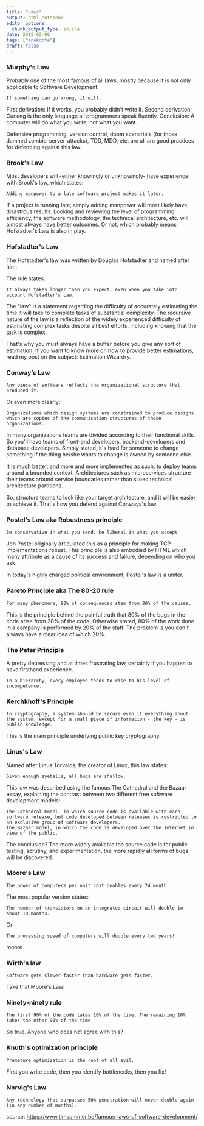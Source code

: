 ```yaml
---
title: "Laws"
output: html_notebook
editor_options: 
  chunk_output_type: inline
date: 2019-02-06
tags: ["anekdote"]
draft: false
---
```



### Murphy's Law

Probably one of the most famous of all laws, mostly because it is not only applicable to Software Development.

    If something can go wrong, it will.

First derivation: If it works, you probably didn't write it.
Second derivation: Cursing is the only language all programmers speak fluently.
Conclusion: A computer will do what you write, not what you want.

Defensive programming, version control, doom scenario's (for those damned zombie-server-attacks), TDD, MDD, etc. are all are good practices for defending against this law.

### Brook's Law

Most developers will -either knowingly or unknowingly- have experience with Brook's law, which states:

    Adding manpower to a late software project makes it later.

If a project is running late, simply adding manpower will most likely have disastrous results. Looking and reviewing the level of programming efficiency, the software methodology, the technical architecture, etc. will almost always have better outcomes. Or not, which probably means Hofstadter's Law is also in play.

### Hofstadter's Law

The Hofstadter's law was written by Douglas Hofstadter and named after him.

The rule states:

    It always takes longer than you expect, even when you take into account Hofstadter's Law.

The "law" is a statement regarding the difficulty of accurately estimating the time it will take to complete tasks of substantial complexity. The recursive nature of the law is a reflection of the widely experienced difficulty of estimating complex tasks despite all best efforts, including knowing that the task is complex.

That's why you must always have a buffer before you give any sort of estimation. If you want to know more on how to provide better estimations, read my post on the subject: Estimation Wizardry.

### Conway’s Law

    Any piece of software reflects the organizational structure that produced it.

Or even more clearly:

    Organizations which design systems are constrained to produce designs which are copies of the communication structures of these organizations.

In many organizations teams are divided according to their functional skills. So you'll have teams of front-end developers, backend-developers and database developers. Simply stated, it's hard for someone to change something if the thing he/she wants to change is owned by someone else.

It is much better, and more and more implemented as such, to deploy teams around a bounded context. Architectures such as microservices structure their teams around service boundaries rather than siloed technical architecture partitions.

So, structure teams to look like your target architecture, and it will be easier to achieve it. That's how you defend against Conways's law.

### Postel's Law aka Robustness principle

    Be conservative in what you send, be liberal in what you accept

Jon Postel originally articulated this as a principle for making TCP implementations robust. This principle is also embodied by HTML which many attribute as a cause of its success and failure, depending on who you ask.

In today's highly charged political environment, Postel's law is a uniter.

### Pareto Principle aka The 80-20 rule

    For many phenomena, 80% of consequences stem from 20% of the causes.

This is the principle behind the painful truth that 80% of the bugs in the code arise from 20% of the code.
Otherwise stated, 80% of the work done in a company is performed by 20% of the staff. The problem is you don't always have a clear idea of which 20%.

### The Peter Principle

A pretty depressing and at times frustrating law, certainly if you happen to have firsthand experience.

    In a hierarchy, every employee tends to rise to his level of incompetence.

<!-- Just read Dilbert (or watch The Office) to get some examples of this in action.
As for Dilbert, this one is far out my favorite! -->

### Kerchkhoff's Principle

    In cryptography, a system should be secure even if everything about the system, except for a small piece of information - the key - is public knowledge.

This is the main principle underlying public key cryptography.

### Linus's Law

Named after Linus Torvalds, the creator of Linux, this law states:

    Given enough eyeballs, all bugs are shallow.

This law was described using the famous The Cathedral and the Bazaar essay, explaining the contrast between two different free software development models:

    The Cathedral model, in which source code is available with each software release, but code developed between releases is restricted to an exclusive group of software developers.
    The Bazaar model, in which the code is developed over the Internet in view of the public.

The conclusion? The more widely available the source code is for public testing, scrutiny, and experimentation, the more rapidly all forms of bugs will be discovered.

### Moore's Law

    The power of computers per unit cost doubles every 24 month.

The most popular version states:

    The number of transistors on an integrated circuit will double in about 18 months.

Or

    The processing speed of computers will double every two years!

moore

### Wirth's law

    Software gets slower faster than hardware gets faster.

Take that Moore's Law!

### Ninety-ninety rule

    The first 90% of the code takes 10% of the time. The remaining 10% takes the other 90% of the time

So true. Anyone who does not agree with this?

### Knuth's optimization principle

    Premature optimization is the root of all evil.

First you write code, then you identify bottlenecks, then you fix!

### Norvig's Law

    Any technology that surpasses 50% penetration will never double again (in any number of months).

source: https://www.timsommer.be/famous-laws-of-software-development/
